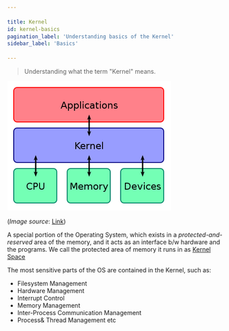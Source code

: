 ```yaml
---

title: Kernel
id: kernel-basics
pagination_label: 'Understanding basics of the Kernel'
sidebar_label: 'Basics'

---
```


> Understanding what the term "Kernel" means.

![Kernel](/img/docs/os/kernel/kernel.png)

(*Image source*: [Link](https://upload.wikimedia.org/wikipedia/commons/thumb/8/8f/Kernel_Layout.svg/380px-Kernel_Layout.svg.png))

A special portion of the Operating System, which exists in a *protected-and-reserved* area of the memory, and it acts as an interface b/w hardware and the programs.
We call the protected area of memory it runs in as [Kernel Space](./protection-rings)

The most sensitive parts of the OS are contained in the Kernel, such as:

- Filesystem Management
- Hardware Management
- Interrupt Control
- Memory Management
- Inter-Process Communication Management
- Process& Thread Management etc
